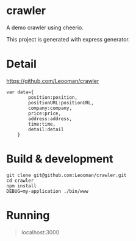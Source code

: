 crawler
===============

A demo crawler using cheerio.

This project is generated with express generator.

Detail
==================

https://github.com/Leooman/crawler

````{data}
var data={
        position:position,
        positionURL:positionURL,
        company:company,
        price:price,
        address:address,
        time:time,
        detail:detail
    }
````

Build & development
==================

```{bash}
git clone git@github.com:Leooman/crawler.git
cd crawler
npm install
DEBUG=my-application ./bin/www
```
Running
===================
> localhost:3000



